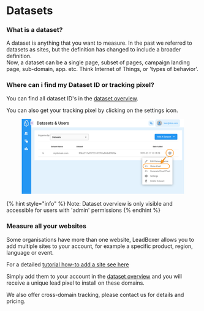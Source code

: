 # Datasets

### What is a dataset?&#x20;

A dataset is anything that you want to measure. In the past we referred to datasets as sites, but the definition has changed to include a broader definition. \
Now, a dataset can be a  single page, subset of pages, campaign landing page, sub-domain, app. etc. Think Internet of Things, or 'types of behavior'.&#x20;

### Where can i find my Dataset ID or tracking pixel?

You can find all dataset ID's in the [dataset overview](https://app.leadboxer.com/datasets).

You can also get your tracking pixel by clicking on the settings icon.

<figure><img src="../../.gitbook/assets/LeadBoxer_App (11) (1).png" alt=""><figcaption></figcaption></figure>

{% hint style="info" %}
Note: Dataset overview is only visible and accessible for users with 'admin' permissions&#x20;
{% endhint %}

### Measure all your websites

Some organisations have more than one website, LeadBoxer allows you to add multiple sites to your account, for example a specific product, region, language or event.

For a detailed [tutorial how-to add a site see here](../../integrations/website/lead-tracking-pixel.md)

Simply add them to your account in the [dataset overview](https://app.leadboxer.com/datasets) and you will receive a unique lead pixel to install on these domains.

We also offer cross-domain tracking, please contact us for details and pricing.
